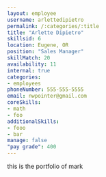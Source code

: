 ```yaml
--- 
layout: employee 
username: arlettedipietro
permalink: /:categories/:title 
title: "Arlette Dipietro" 
skillsid: 6 
location: Eugene, OR
position: "Sales Manager"
skillMatch: 20
availability: 11
internal: true
categories: 
- employees
phoneNumber: 555-555-5555 
email: nwpointer@gmail.com
coreSkills:
- math 
- foo
additionalSkills:
- fooo
- bar
manage: false
"pay grade": 400
---
```


this is the portfolio of mark